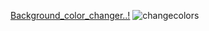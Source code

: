 [Background_color_changer..!](https://aslihan06.github.io/Background_color_changer/)
![changecolors](https://user-images.githubusercontent.com/98950958/174415799-7df06ab4-6e9a-441d-8ccd-f2e70e21b30e.gif)
